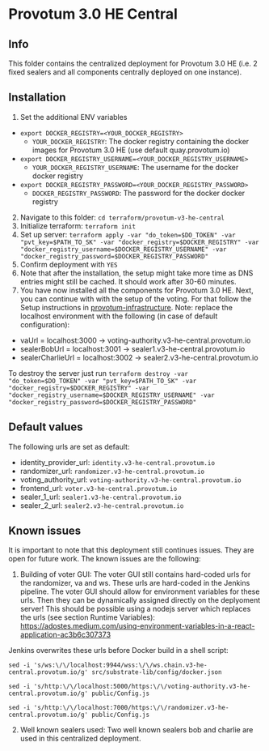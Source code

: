 # Provotum 3.0 HE Central

## Info

This folder contains the centralized deployment for Provotum 3.0 HE (i.e. 2 fixed sealers and all components centrally deployed on one instance).

## Installation

1. Set the additional ENV variables

  - `export DOCKER_REGISTRY=<YOUR_DOCKER_REGISTRY>`
    - `YOUR_DOCKER_REGISTRY`: The docker registry containing the docker images for Provotum 3.0 HE (use default quay.provotum.io)
  - `export DOCKER_REGISTRY_USERNAME=<YOUR_DOCKER_REGISTRY_USERNAME>`
    - `YOUR_DOCKER_REGISTRY_USERNAME`: The username for the docker docker registry
  - `export DOCKER_REGISTRY_PASSWORD=<YOUR_DOCKER_REGISTRY_PASSWORD>`
    - `DOCKER_REGISTRY_PASSWORD`: The password for the docker docker registry

2. Navigate to this folder: `cd terraform/provotum-v3-he-central`
3. Initialize terraform: `terraform init`
4. Set up server: `terraform apply -var "do_token=$DO_TOKEN" -var "pvt_key=$PATH_TO_SK" -var "docker_registry=$DOCKER_REGISTRY" -var "docker_registry_username=$DOCKER_REGISTRY_USERNAME" -var "docker_registry_password=$DOCKER_REGISTRY_PASSWORD"`
5. Confirm deployment with `YES`
6. Note that after the installation, the setup might take more time as DNS entries might still be cached. It should work after 30-60 minutes.
7. You have now installed all the components for Provotum 3.0 HE. Next, you can continue with with the setup of the voting. For that follow the Setup instructions in [provotum-infrastructure](https://github.com/provotum/provotum-infrastructure). Note: replace the localhost environment with the following (in case of default configuration):
  - vaUrl = localhost:3000 -> voting-authority.v3-he-central.provotum.io
  - sealerBobUrl = localhost:3001 -> sealer1.v3-he-central.provotum.io
  - sealerCharlieUrl = localhost:3002 -> sealer2.v3-he-central.provotum.io

To destroy the server just run `terraform destroy -var "do_token=$DO_TOKEN" -var "pvt_key=$PATH_TO_SK" -var "docker_registry=$DOCKER_REGISTRY" -var "docker_registry_username=$DOCKER_REGISTRY_USERNAME" -var "docker_registry_password=$DOCKER_REGISTRY_PASSWORD"`


## Default values

The following urls are set as default:

- identity_provider_url: `identity.v3-he-central.provotum.io`
- randomizer_url: `randomizer.v3-he-central.provotum.io`
- voting_authority_url: `voting-authority.v3-he-central.provotum.io`
- frontend_url: `voter.v3-he-central.provotum.io`
- sealer_1_url: `sealer1.v3-he-central.provotum.io`
- sealer_2_url: `sealer2.v3-he-central.provotum.io`

## Known issues
It is important to note that this deployment still continues issues. They are open for future work. The known issues are the following:

1. Building of voter GUI: The voter GUI still contains hard-coded urls for the randomizer, va and ws. These urls are hard-coded in the Jenkins pipeline.
The voter GUI should allow for environment variables for these urls. Then they can be dynamically assigned directly on the deplyoment server! This should be possible using a nodejs server which replaces the urls (see section Runtime Variables): https://adostes.medium.com/using-environment-variables-in-a-react-application-ac3b6c307373

  Jenkins overwrites these urls before Docker build in a shell script:

  `sed -i 's/ws:\/\/localhost:9944/wss:\/\/ws.chain.v3-he-central.provotum.io/g' src/substrate-lib/config/docker.json`

  `sed -i 's/http:\/\/localhost:5000/https:\/\/voting-authority.v3-he-central.provotum.io/g' public/Config.js`

  `sed -i 's/http:\/\/localhost:7000/https:\/\/randomizer.v3-he-central.provotum.io/g' public/Config.js`

2. Well known sealers used: Two well known sealers bob and charlie are used in this centralized deployment. 
